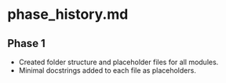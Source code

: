 # phase_history.md

## Phase 1
- Created folder structure and placeholder files for all modules.
- Minimal docstrings added to each file as placeholders.

